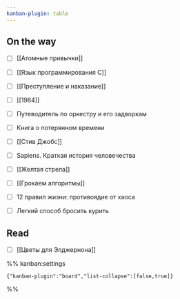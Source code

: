 ```yaml
---
kanban-plugin: table
---
```


## On the way

- [ ] [[Атомные привычки]]
- [ ] [[Язык программирования C]]
- [ ] [[Преступление и наказание]]
- [ ] [[1984]]
- [ ] Путеводитель по оркестру и его задворкам
- [ ] Книга о потерянном времени
- [ ] [[Стив Джобс]]
- [ ] Sapiens. Краткая история человечества
- [ ] [[Желтая стрела]]
- [ ] [[Грокаем алгоритмы]]
- [ ] 12 правил жизни: противоядие от хаоса
- [ ] Легкий способ бросить курить


## Read

- [ ] [[Цветы для Элджернона]]




%% kanban:settings
```
{"kanban-plugin":"board","list-collapse":[false,true]}
```
%%